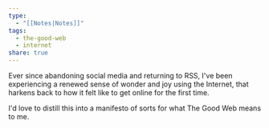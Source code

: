 ```yaml
---
type:
  - "[[Notes|Notes]]"
tags:
  - the-good-web
  - internet
share: true
---
```


Ever since abandoning social media and returning to RSS, I've been experiencing a renewed sense of wonder and joy using the Internet, that harkens back to how it felt like to get online for the first time.

I'd love to distill this into a manifesto of sorts for what The Good Web means to me.

